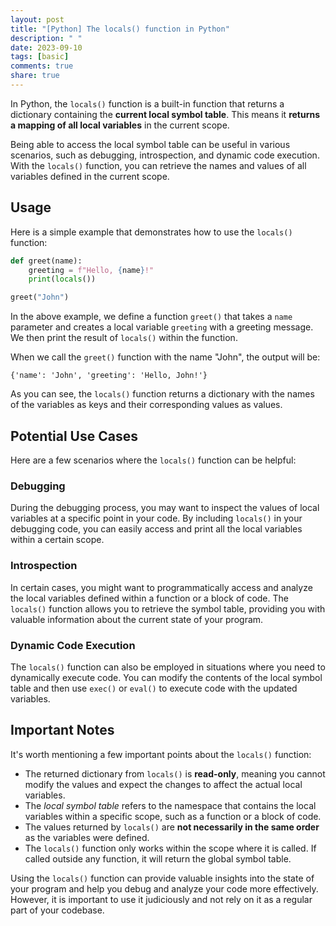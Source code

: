 ```yaml
---
layout: post
title: "[Python] The locals() function in Python"
description: " "
date: 2023-09-10
tags: [basic]
comments: true
share: true
---
```


In Python, the `locals()` function is a built-in function that returns a dictionary containing the **current local symbol table**. This means it **returns a mapping of all local variables** in the current scope. 

Being able to access the local symbol table can be useful in various scenarios, such as debugging, introspection, and dynamic code execution. With the `locals()` function, you can retrieve the names and values of all variables defined in the current scope.

## Usage

Here is a simple example that demonstrates how to use the `locals()` function:

```python
def greet(name):
    greeting = f"Hello, {name}!"
    print(locals())

greet("John")
```

In the above example, we define a function `greet()` that takes a `name` parameter and creates a local variable `greeting` with a greeting message. We then print the result of `locals()` within the function.

When we call the `greet()` function with the name "John", the output will be:

```
{'name': 'John', 'greeting': 'Hello, John!'}
```

As you can see, the `locals()` function returns a dictionary with the names of the variables as keys and their corresponding values as values.

## Potential Use Cases

Here are a few scenarios where the `locals()` function can be helpful:

### Debugging

During the debugging process, you may want to inspect the values of local variables at a specific point in your code. By including `locals()` in your debugging code, you can easily access and print all the local variables within a certain scope.

### Introspection

In certain cases, you might want to programmatically access and analyze the local variables defined within a function or a block of code. The `locals()` function allows you to retrieve the symbol table, providing you with valuable information about the current state of your program.

### Dynamic Code Execution

The `locals()` function can also be employed in situations where you need to dynamically execute code. You can modify the contents of the local symbol table and then use `exec()` or `eval()` to execute code with the updated variables.

## Important Notes

It's worth mentioning a few important points about the `locals()` function:

- The returned dictionary from `locals()` is **read-only**, meaning you cannot modify the values and expect the changes to affect the actual local variables.
- The *local symbol table* refers to the namespace that contains the local variables within a specific scope, such as a function or a block of code.
- The values returned by `locals()` are **not necessarily in the same order** as the variables were defined.
- The `locals()` function only works within the scope where it is called. If called outside any function, it will return the global symbol table.

Using the `locals()` function can provide valuable insights into the state of your program and help you debug and analyze your code more effectively. However, it is important to use it judiciously and not rely on it as a regular part of your codebase.